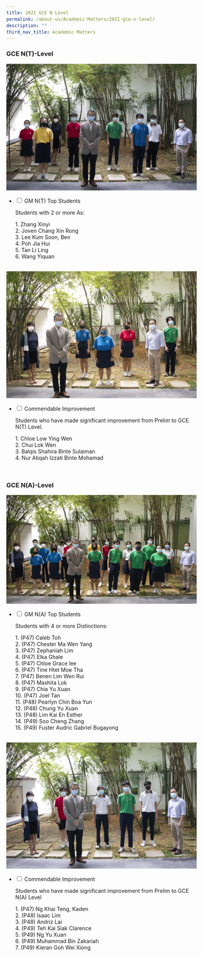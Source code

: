 ```yaml
---
title: 2021 GCE N Level
permalink: /about-us/Academic-Matters/2021-gce-n-level/
description: ""
third_nav_title: Academic Matters
---
```

<h3>GCE N(T)-Level</h3>

<img src="/images/IMG_1525-copy-scaled.jpg">

<ul class="jekyllcodex_accordion">
  <li>
    <input type="checkbox" id="accordion1">
    <label for="accordion1">GM N(T) Top Students</label>
    <div>
			<p>Students with 2 or more As:</p>
      <p>1. Zhang Xinyi<br>2. Joven Chang Xin Rong<br>3. Lee Kum Soon, Ben<br>4. Poh Jia Hui<br>5. Tan Li Ling<br>6. Wang Yiquan</p>
    </div>
	</li>
</ul>
<br>
<img src="/images/IMG_1530-copy-scaled.jpg">
<ul class="jekyllcodex_accordion">
  <li>
    <input type="checkbox" id="accordion2">
    <label for="accordion2">Commendable Improvement</label>
    <div>
			<p>Students who have made significant improvement from Prelim to GCE N(T) Level.</p>
      <p>1. Chloe Low Ying Wen<br>2. Chui Lok Wen<br>3. Balqis Shahira Binte Sulaiman<br>4. Nur Atiqah Izzati Binte Mohamad</p>
    </div>
	</li>
</ul>
<br>
<h3>GCE N(A)-Level</h3>
<img src="/images/IMG_1540-copy-scaled.jpg">
<ul class="jekyllcodex_accordion">
  <li>
    <input type="checkbox" id="accordion3">
    <label for="accordion3">GM N(A) Top Students</label>
    <div>
			<p>Students with 4 or more Distinctions:</p>
      <p>1. (P47) Caleb Toh<br>2. (P47) Chester Ma Wen Yang<br>3. (P47) Zephaniah Lim<br>4. (P47) Elka Ghale<br>5. (P47) Chloe Grace lee<br>6. (P47) Tine Htet Moe Tha<br>7. (P47) Benen Lim Wen Rui<br>8. (P47) Mashita Lok<br>9. (P47) Chia Yu Xuan<br>10. (P47) Joel Tan<br>11. (P48) Pearlyn Chin Boa Yun<br>12. (P48) Chung Yu Xuan<br>13. (P48) Lim Kai En Esther<br>14. (P49) Soo Cheng Zhang<br>15. (P49) Fuster Audric Gabriel Bugayong</p>
    </div>
	</li>
</ul>
<br>
<img src="/images/IMG_1536-copy-scaled.jpg">
<ul class="jekyllcodex_accordion">
  <li>
    <input type="checkbox" id="accordion4">
    <label for="accordion4">Commendable Improvement</label>
    <div>
			<p>Students who have made significant improvement from Prelim to GCE N(A) Level</p>
      <p>1. (P47) Ng Khai Teng, Kaden<br>2. (P48) Isaac Lim<br>3. (P48) Andriz Lai<br>4. (P49) Teh Kai Siak Clarence<br>5. (P49) Ng Yu Xuan<br>6. (P49) Muhammad Bin Zakariah<br>7. (P49) Kieran Goh Wei Xiong</p>
    </div>
	</li>
</ul>